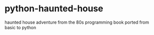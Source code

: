 # python-haunted-house
haunted house adventure from the 80s programming book ported from basic to python
